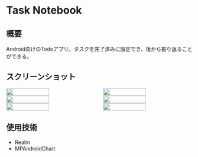 # Task Notebook
## 概要
Android向けのTodoアプリ。タスクを完了済みに設定でき、後から振り返ることができる。

## スクリーンショット
<div style="display: flex; justify-content: space-between;">
  <img style="display: block; width: 48%;" src="https://user-images.githubusercontent.com/65577595/187852033-44ac9321-6e38-419c-a47b-b54a87ec2617.png"/>
  <img style="display: block; width: 48%;" src="https://user-images.githubusercontent.com/65577595/187852035-6b007a44-9f7f-4885-b373-4c7a4d03b86d.png"/>
</div>

<div style="display: flex; justify-content: space-between;">
  <img style="display: block; width: 48%;" src="https://user-images.githubusercontent.com/65577595/187852037-2114fd66-be9b-4106-81ed-3bf0bd092abd.png"/>
  <img style="display: block; width: 48%;" src="https://user-images.githubusercontent.com/65577595/187852038-00e3019f-a8c3-4047-9309-c90f9d6e50f9.png"/>
</div>

<div style="display: flex; justify-content: space-between;">
  <img style="display: block; width: 48%;" src="https://user-images.githubusercontent.com/65577595/187852046-1fa55338-6b5c-4318-b3a6-a8c4208c2e01.png"/>
  <img style="display: block; width: 48%;" src="https://user-images.githubusercontent.com/65577595/187852050-0b8e3b05-8a0f-4e7a-b5ab-45ea2edf904f.png"/>
</div>

## 使用技術
- Realm
- MPAndroidChart
